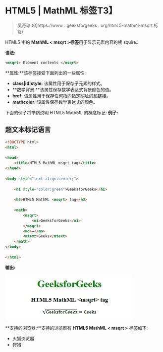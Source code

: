 # HTML5 | MathML <msqrt>标签</msqrt>T3】

> 吴奇珍:t0]https://www . geeksforgeeks . org/html 5-mathml-msqrt 标签/

HTML5 中的 **MathML < msqrt >标签**用于显示元素内容的根 squire。

**语法:**

```html
<msqrt> Element contents </msqrt>
```

**属性:**该标签接受下面列出的一些属性:

*   **class|id|style:** 该属性用于保存子元素的样式。
*   **数学背景:**该属性保存数学表达式背景颜色的值。
*   **href:** 该属性用于保存任何指向指定网址的超链接。
*   **mathcolor:** 该属性保存数学表达式的颜色。

下面的例子将举例说明 HTML5 MathML 的概念<msqrt>标记:
**例子:**</msqrt>

## 超文本标记语言

```html
<!DOCTYPE html>
<html>

<head>
    <title>HTML5 MathML msqrt tag</title>
</head>

<body style="text-align:center;">

    <h1 style="color:green">GeeksforGeeks</h1>

    <h3>HTML5 MathML <msqrt> tag</h3>

    <math>
        <msqrt>
            <mi>GeeksforGeeks</mi>
        </msqrt>
        <mo>=</mo>
        <mtext>Geeks</mtext>
    </math>
</body>

</html>           
```

**输出:**

![](img/06967270e75c298e44a2e108c9833748.png)

**支持的浏览器:**支持的浏览器有 **HTML5 MathML < msqrt >** 标签如下:

*   火狐浏览器
*   狩猎